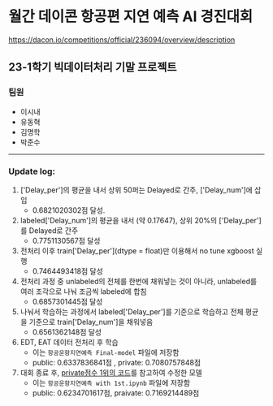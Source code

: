# 월간 데이콘 항공편 지연 예측 AI 경진대회

https://dacon.io/competitions/official/236094/overview/description

## 23-1학기 빅데이터처리 기말 프로젝트

### 팀원

- 이시내
- 유동혁
- 김명학
- 박준수

---

### Update log:

1. ['Delay_per']의 평균을 내서 상위 50퍼는 Delayed로 간주, ['Delay_num']에 삽입
   - 0.6821020302점 달성.
2. labeled['Delay_num']의 평균을 내서 (약 0.17647), 상위 20%의 ['Delay_per']를 Delayed로 간주
   - 0.7751130567점 달성
3. 전처리 이후 train['Delay_per'](dtype = float)만 이용해서 no tune xgboost 실행
   - 0.7464493418점 달성
4. 전처리 과정 중 unlabeled의 전체를 한번에 채워넣는 것이 아니라, unlabeled를 여러 조각으로 나눠 조금씩 labeled에 합침
   - 0.6857301445점 달성
5. 나눠서 학습하는 과정에서 labeled['Delay_per']를 기준으로 학습하고 전체 평균을 기준으로 train['Delay_num']을 채워넣음
   - 0.6561362148점 달성
6. EDT, EAT 데이터 전처리 후 학습
   - 이는 `항공운항지연예측 Final-model` 파일에 저장함
   - public: 0.6337836841점 , private: 0.7080757848점
7. 대회 종료 후, [private점수 1위의 코드](https://dacon.io/competitions/official/236094/codeshare/8341)를 참고하여 수정한 모델
   - 이는 `항공운항지연예측 with 1st.ipynb` 파일에 저장함
   - public: 0.6234701617점, praivate: 0.7169214489점
